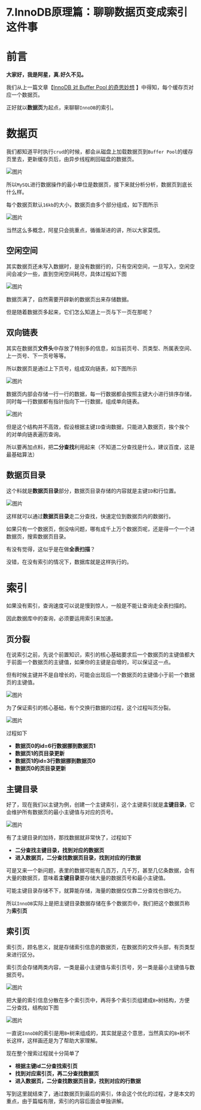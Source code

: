 # 7.InnoDB原理篇：聊聊数据页变成索引这件事

# 前言

**大家好，我是阿星，真.好久不见。**

我们从上一篇文章【[InnoDB 对 Buffer Pool 的奇思妙想](https://mp.weixin.qq.com/s?__biz=MzAwMDg2OTAxNg==&mid=2652054485&idx=1&sn=cd6bead326dc5f5d8cf6af16893e9676&scene=21#wechat_redirect) 】中得知，每个缓存页对应一个数据页。

正好就以**数据页**为起点，来聊聊`InnoDB`的索引。

# 数据页

我们都知道平时执行`crud`的时候，都会从磁盘上加载数据页到`Buffer Pool`的缓存页里去，更新缓存页后，由异步线程刷回磁盘的数据页。

![图片](https://mmbiz.qpic.cn/mmbiz_png/23OQmC1ia8nx9jhtWxVTxhB4giaMjYpYywu6Ribk3htiarbpia5vCM0icJBRSeCXYmKvgT6C6dCPYcNsGiayrgFvmibTVg/640?wx_fmt=png&wxfrom=5&wx_lazy=1&wx_co=1)



所以`MySQL`进行数据操作的最小单位是数据页，接下来就分析分析，数据页到底长什么样。

每个数据页默认`16kb`的大小，数据页由多个部分组成，如下图所示

![图片](../../../images/interview/mysql/buffer_pool/1.png)


当然这么多概念，阿星只会挑重点，循循渐进的讲，所以大家莫慌。

## 空闲空间

其实数据页还未写入数据时，是没有数据行的，只有空闲空间，一旦写入，空闲空间会减少一些，直到空闲空间耗尽，具体过程如下图

![图片](../../../images/interview/mysql/buffer_pool/2.png)



数据页满了，自然需要开辟新的数据页出来存储数据。

但是随着数据页多起来，它们怎么知道上一页与下一页在那呢？

## 双向链表

其实在数据页**文件头**中存放了特别多的信息，如当前页号、页类型、所属表空间、上一页号、下一页号等等。

所以数据页是通过上下页号，组成双向链表，如下图所示

![图片](https://mmbiz.qpic.cn/mmbiz_png/23OQmC1ia8nx9jhtWxVTxhB4giaMjYpYywicpUaGPzDbpb5kSpvLLkMRdicSwQeNy2HP3ibUhqpvrRVFRyRic3d9s7lg/640?wx_fmt=png&wxfrom=5&wx_lazy=1&wx_co=1)



数据页内部会存储一行一行的数据，每一行数据都会按照主键大小进行排序存储，同时每一行数据都有指针指向下一行数据，组成单向链表。

![图片](https://mmbiz.qpic.cn/mmbiz_png/23OQmC1ia8nx9jhtWxVTxhB4giaMjYpYywe8WL1nyVfbzDWiaLJAbusicZUfvQ7bU4Y0zmLAX8bOXdcGBHB70oV6Rw/640?wx_fmt=png&wxfrom=5&wx_lazy=1&wx_co=1)



但是这个结构并不高效，假设根据主键`ID`查询数据，只能进入数据页，挨个挨个的对单向链表遍历查询。

所以要再加点料，把**二分查找**利用起来（不知道二分查找是什么，建议百度，这是最基础算法）

## 数据页目录

这个料就是**数据页目录**部分，数据页目录存储的内容就是主键`ID`和行位置。

![图片](https://mmbiz.qpic.cn/mmbiz_png/23OQmC1ia8nx9jhtWxVTxhB4giaMjYpYywFP5FOA6eBLm2G5mQahXaSlFoyGgibeGNP5UVUQ0G0j1fBKLbceR3RUw/640?wx_fmt=png&wxfrom=5&wx_lazy=1&wx_co=1)



这样就可以通过**数据页目录**走二分查找，快速定位到数据页内的数据行。

如果只有一个数据页，倒没啥问题，哪有成千上万个数据页呢，还是得一个一个进数据页，搜索数据页目录。

有没有觉得，这似乎是在做**全表扫描**？

没错，在没有索引的情况下，数据库就是这样执行的。

# 索引

如果没有索引，查询速度可以说是慢到惊人，一般是不能让查询走全表扫描的。

因此数据库中的查询，必须要运用索引来加速。

## 页分裂

在说索引之前，先说个前置知识，索引的核心基础要求后一个数据页的主键值都大于前面一个数据页的主键值，如果你的主键是自增的，可以保证这一点。

但有时候主键并不是自增长的，可能会出现后一个数据页的主键值小于前一个数据页的主键值。

![图片](https://mmbiz.qpic.cn/mmbiz_png/23OQmC1ia8nx9jhtWxVTxhB4giaMjYpYywU75NXthCHOfYPNAv4LiaiaA2SDZMRjMU6y37tgicNibRplHdwLsCxHXxLQ/640?wx_fmt=png&wxfrom=5&wx_lazy=1&wx_co=1)



为了保证索引的核心基础，有个交换行数据的过程，这个过程叫页分裂。

![图片](https://mmbiz.qpic.cn/mmbiz_png/23OQmC1ia8nx9jhtWxVTxhB4giaMjYpYywMC0r4iajJPB071emXPuozwtSuzoYfHh2zn2emJ0NAXz8mnCyx8RATjA/640?wx_fmt=png&wxfrom=5&wx_lazy=1&wx_co=1)



过程如下

- **数据页0的id=6行数据挪到数据页1**
- **数据页1的页目录更新**
- **数据页1的id=3行数据挪到数据页0**
- **数据页0的页目录更新**

## 主键目录

好了，现在我们以主键为例，创建一个主键索引，这个主键索引就是**主键目录**，它会维护所有数据页的最小主键值与对应的页号。

![图片](../../../images/interview/mysql/buffer_pool/3.png)



有了主键目录的加持，那找数据就非常快了，过程如下

- **二分查找主键目录，找到对应的数据页**
- **进入数据页，二分查找数据页目录，找到对应的行数据**

可是又来一个新问题，表里的数据可能有几百万，几千万，甚至几亿条数据，会有大量的数据页，意味着**主键目录**要存储大量的数据页号和最小主键值。

可能主键目录存储不下，就算能存储，海量的数据仅仅靠二分查找也很吃力。

所以`InnoDB`实际上是把主键目录数据存储在多个数据页中，我们把这个数据页称为**索引页**

## 索引页

索引页，顾名思义，就是存储索引信息的数据页，在数据页的文件头部，有页类型来进行区分。

索引页会存储两类内容，一类是最小主键值与索引页号，另一类是最小主键值与数据页号。

![图片](../../../images/interview/mysql/buffer_pool/4.png)



把大量的索引信息分散在多个索引页中，再将多个索引页组建成`B+`树结构，方便二分查找，结构如下图

![图片](../../../images/interview/mysql/buffer_pool/5.png)

一直说`InnoDB`的索引是用`B+`树来组成的，其实就是这个意思，当然真实的`B+`树不长这样，这样画还是为了帮助大家理解。

现在整个搜索过程就十分简单了

- **根据主键id二分查找索引页**
- **找到对应索引页，再二分查找数据页**
- **进入数据页，二分查找数据页目录，找到对应的行数据**

写到这里就结束了，通过数据页到最后的索引，体会这个优化的过程，才是本文的重点，由于篇幅有限，索引的内容后面会单独讲解。